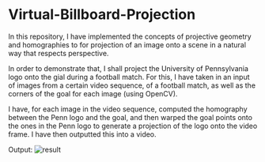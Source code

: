 # Virtual-Billboard-Projection

In this repository, I have implemented the concepts of projective geometry and homographies to for projection of an image onto a scene in a natural way that respects perspective. 

In order to demonstrate that, I shall project the University of Pennsylvania logo onto the gial during a football match. For this, I have taken in an input of images from a certain video sequence, 
of a football match, as well as the corners of the goal for each image (using OpenCV). 

I have, for each image in the video sequence, computed the homography between the Penn logo and the goal, and then warped the goal points
onto the ones in the Penn logo to generate a projection of the logo onto the video frame. I have then outputted this into a video. 

Output: 
![result](https://user-images.githubusercontent.com/72302800/201510782-2082b1cc-fcda-4fa0-b64c-dc75d92e1e9d.gif)
